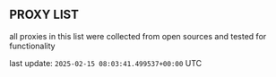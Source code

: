 ## PROXY LIST

all proxies in this list were collected from open sources and tested for functionality

last update: `2025-02-15 08:03:41.499537+00:00` UTC